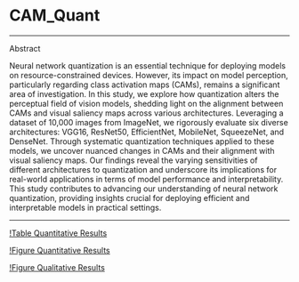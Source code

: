 # CAM_Quant

---
Abstract

Neural network quantization is an essential technique for deploying models on resource-constrained devices. However, its impact on model perception, particularly regarding class activation maps (CAMs), remains a significant area of investigation. In this study, we explore how quantization alters the perceptual field of vision models, shedding light on the alignment between CAMs and visual saliency maps across various architectures. Leveraging a dataset of 10,000 images from ImageNet, we rigorously evaluate six diverse architectures: VGG16, ResNet50, EfficientNet, MobileNet, SqueezeNet, and DenseNet. Through systematic quantization techniques applied to these models, we uncover nuanced changes in CAMs and their alignment with visual saliency maps. Our findings reveal the varying sensitivities of different architectures to quantization and underscore its implications for real-world applications in terms of model performance and interpretability. This study contributes to advancing our understanding of neural network quantization, providing insights crucial for deploying efficient and interpretable models in practical settings.


---


[!Table Quantitative Results](imgs/quant_tab.png)


[!Figure Quantitative Results](imgs/quant_graph.png)


[!Figure Qualitative Results](imgs/ILSVRC2012_val_00000002.png)

